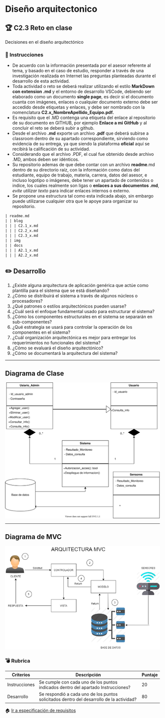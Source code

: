 # Diseño arquitectonico

## :trophy: C2.3 Reto en clase

Decisiones en el diseño arquitectónico

### :blue_book: Instrucciones

- De acuerdo con la información presentada por el asesor referente al tema, y basado en el caso de estudio, responder a través de una investigación realizada en Internet las preguntas planteadas durante el desarrollo de esta actividad.
- Toda actividad o reto se deberá realizar utilizando el estilo **MarkDown con extension .md** y el entorno de desarrollo VSCode, debiendo ser elaborado como un documento **single page**, es decir si el documento cuanta con imágenes, enlaces o cualquier documento externo debe ser accedido desde etiquetas y enlaces, y debe ser nombrado con la nomenclatura **C2.x_NombreApellido_Equipo.pdf.**
- Es requisito que el .MD contenga una etiqueta del enlace al repositorio de su documento en GITHUB, por ejemplo **Enlace a mi GitHub** y al concluir el reto se deberá subir a github.
- Desde el archivo **.md** exporte un archivo **.pdf** que deberá subirse a classroom dentro de su apartado correspondiente, sirviendo como evidencia de su entrega, ya que siendo la plataforma **oficial** aquí se recibirá la calificación de su actividad.
- Considerando que el archivo .PDF, el cual fue obtenido desde archivo .MD, ambos deben ser idénticos.
- Su repositorio ademas de que debe contar con un archivo **readme**.md dentro de su directorio raíz, con la información como datos del estudiante, equipo de trabajo, materia, carrera, datos del asesor, e incluso logotipo o imágenes, debe tener un apartado de contenidos o indice, los cuales realmente son ligas o **enlaces a sus documentos .md**, _evite utilizar texto_ para indicar enlaces internos o externo.
- Se propone una estructura tal como esta indicada abajo, sin embargo puede utilizarse cualquier otra que le apoye para organizar su repositorio.

``` 
| readme.md
| | blog
| | | C2.1_x.md
| | | C2.2_x.md
| | | C2.3_x.md
| | img
| | docs
| | | A2.1_x.md
| | | A2.2_x.md
```


## :pencil2: Desarrollo

1. ¿Existe alguna arquitectura de aplicación genérica que actúe como plantilla para el
sistema que se está diseñando?
2. ¿Cómo se distribuirá el sistema a través de algunos núcleos o procesadores?
3. ¿Qué patrones o estilos arquitectónicos pueden usarse?
4. ¿Cuál será el enfoque fundamental usado para estructurar el sistema?
5. ¿Cómo los componentes estructurales en el sistema se separarán en sub-componentes?
6. ¿Qué estrategia se usará para controlar la operación de los componentes en el sistema?
7. ¿Cuál organización arquitectónica es mejor para entregar los requerimientos no funcionales del sistema?
8. ¿Cómo se evaluará el diseño arquitectónico?
9. ¿Cómo se documentará la arquitectura del sistema?

---

## Diagrama  de Clase

![Diagrama de clase](/img/DiagramaDeClases.drawio.svg)

---

## Diagrama  de MVC

![MVC](img/C2.3_MVC.drawio.png)


### :bomb: Rubrica

| Criterios     | Descripción                                                                                  | Puntaje |
| ------------- | -------------------------------------------------------------------------------------------- | ------- |
| Instrucciones | Se cumple con cada uno de los puntos indicados dentro del apartado Instrucciones?            | 20 |
| Desarrollo    | Se respondió a cada uno de los puntos solicitados dentro del desarrollo de la actividad?     | 80      |


:house: [Ir a especificación de requisitos](../docs/D2.0_Especificacion_requisitos_y_diseno.md)